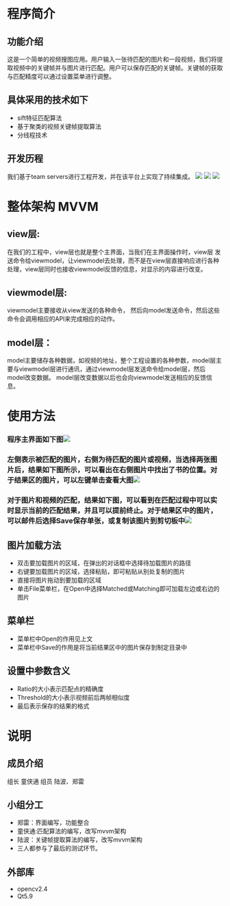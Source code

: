 # 程序简介 #
## 功能介绍
这是一个简单的视频搜图应用。用户输入一张待匹配的图片和一段视频，我们将提取视频中的关键帧并与图片进行匹配。用户可以保存匹配的关键帧。关键帧的获取与匹配精度可以通过设置菜单进行调整。
## 具体采用的技术如下
- sift特征匹配算法
- 基于聚类的视频关键帧提取算法
- 分线程技术
## 开发历程
我们基于team servers进行工程开发，并在该平台上实现了持续集成。
![](http://i.imgur.com/kBH77Zo.png)
![](http://i.imgur.com/7XXk7ra.png)
![](http://i.imgur.com/0bdcmEA.png)
# 整体架构 MVVM  
## view层:  
  在我们的工程中，view层也就是整个主界面，当我们在主界面操作时，view层 发送命令给viewmodel，让viewmodel去处理，而不是在view层直接响应进行各种处理，view层同时也接收viewmodel反馈的信息，对显示的内容进行改变。
## viewmodel层: 
  viewmodel主要接收从view发送的各种命令， 然后向model发送命令，然后这些命令会调用相应的API来完成相应的动作。
## model层：
  model主要储存各种数据，如视频的地址，整个工程设置的各种参数，model层主要与viewmodel层进行通讯，通过viewmodel层发送命令给model层，然后model改变数据。 model层改变数据以后也会向viewmodel发送相应的反馈信息。
# 使用方法 #
### 程序主界面如下图![](http://i.imgur.com/orqPwh2.png)  
### 左侧表示被匹配的图片，右侧为待匹配的图片或视频，当选择两张图片后，结果如下图所示，可以看出在右侧图片中找出了书的位置。对于结果区的图片，可以左键单击查看大图![](http://i.imgur.com/1K1U7xU.png)
### 对于图片和视频的匹配，结果如下图，可以看到在匹配过程中可以实时显示当前的匹配结果，并且可以提前终止。对于结果区中的图片，可以邮件后选择Save保存单张，或复制该图片到剪切板中![](http://i.imgur.com/HhFcT1y.png)

## 图片加载方法  
- 双击要加载图片的区域，在弹出的对话框中选择待加载图片的路径
- 右键要加载图片的区域，选择粘贴，即可粘贴从别处复制的图片
- 直接将图片拖动到要加载的区域
- 单击File菜单栏，在Open中选择Matched或Matching即可加载左边或右边的图片
## 菜单栏
- 菜单栏中Open的作用见上文
- 菜单栏中Save的作用是将当前结果区中的图片保存到制定目录中
## 设置中参数含义
- Ratio的大小表示匹配点的精确度
- Threshold的大小表示视频前后两帧相似度
- 最后表示保存的结果的格式
# 说明
## 成员介绍
组长 童侠通
组员 陆波、郑雷
## 小组分工
- 郑雷：界面编写，功能整合   
- 童侠通:匹配算法的编写，改写mvvm架构      
- 陆波：关键帧提取算法的编写，改写mvvm架构   
- 三人都参与了最后的测试环节。   
## 外部库
- opencv2.4
- Qt5.9
